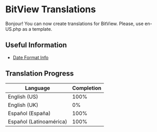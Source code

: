 
# BitView Translations

Bonjour! You can now create translations for BitView. Please, use en-US.php as a template.
## Useful Information

 - [Date Format Info](https://doc.bccnsoft.com/docs/php-docs-7-en/function.strftime.html)



## Translation Progress

| Language             | Completion                                                                |
| ----------------- | ------------------------------------------------------------------ |
| English (US) | 100% |
| English (UK) | 0% |
| Español (España) | 100% |
| Español (Latinoamérica) | 100% |
